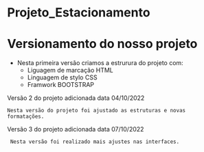 # Projeto_Estacionamento

# Versionamento do nosso projeto

  - Nesta primeira versão criamos
    a estrurura do projeto com:
      - Liguagem de marcação HTML
      - Linguagem de stylo CSS
      - Framwork BOOTSTRAP
   
Versão 2 do projeto adicionada data 04/10/2022

    Nesta versão do projeto foi ajustado as estruturas e novas formatações.
  
Versão 3 do projeto adicionada data 07/10/2022

     Nesta versão foi realizado mais ajustes nas interfaces.

